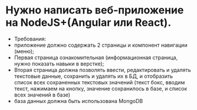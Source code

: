 # Нужно написать веб-приложение на NodeJS+(Angular или React).
- Требования:
- приложение должно содержать 2 страницы и компонент навигации (меню);
- Первая страница ознакомительная (информационная страница, нужно показать навыки в верстке);
- Вторая страница должна позволять ввести, редактировать и удалять текстовые данные, сохранить и удалять их в БД, и отобразить список всех сохраненных текстовых значений (текст бокс, вводим текст, нажимаем на кнопку, значение сохранилось в базе, и список всех значений в базе)
- база данных должна быть использована MongoDB
